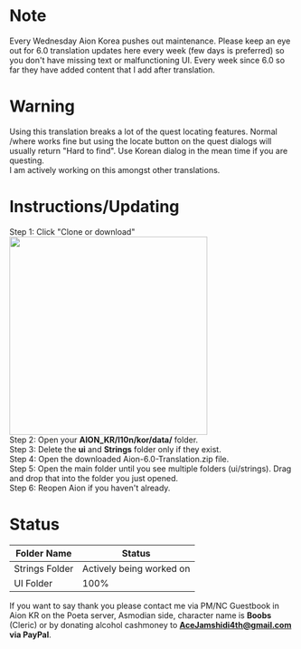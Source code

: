 # Note
Every Wednesday Aion Korea pushes out maintenance.  Please keep an eye out for 6.0 translation updates here every week (few days is preferred) so you don't have missing text or malfunctioning UI.  Every week since 6.0 so far they have added content that I add after translation.

# Warning
Using this translation breaks a lot of the quest locating features.  Normal /where works fine but using the locate button on the quest dialogs will usually return "Hard to find".  Use Korean dialog in the mean time if you are questing.  
I am actively working on this amongst other translations.

# Instructions/Updating
Step 1: Click "Clone or download"  
<img src="https://i.imgur.com/uDKzibG.png" width="350"/>  
Step 2: Open your **AION_KR/l10n/kor/data/** folder.  
Step 3: Delete the **ui** and **Strings** folder only if they exist.  
Step 4: Open the downloaded Aion-6.0-Translation.zip file.  
Step 5: Open the main folder until you see multiple folders (ui/strings).  Drag and drop that into the folder you just opened.  
Step 6: Reopen Aion if you haven't already.  

# Status 

Folder Name | Status
-------------------------- | --------------------------  
Strings Folder | Actively being worked on  
UI Folder | 100% 

If you want to say thank you please contact me via PM/NC Guestbook in Aion KR on the Poeta server, Asmodian side, character name is **Boobs** (Cleric) or by donating alcohol cashmoney to **AceJamshidi4th@gmail.com via PayPal**.
